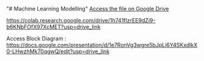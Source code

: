 "# Machine Learning Modelling" 
[Access the file on Google Drive]([https://drive.google.com/your-link-here](https://colab.research.google.com/drive/1h741fIzrEE9dZi9-b6KNbFOfX97XcMET?usp=drive_link))

https://colab.research.google.com/drive/1h741fIzrEE9dZi9-b6KNbFOfX97XcMET?usp=drive_link

Access Block Diagram :
https://docs.google.com/presentation/d/1e7RonVg3wgre5bJpLj6Y4SKxdlkX0-LHwzhMk70qgwQ/edit?usp=drive_link
